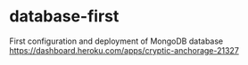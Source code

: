 # database-first
First configuration and deployment of MongoDB database
https://dashboard.heroku.com/apps/cryptic-anchorage-21327
